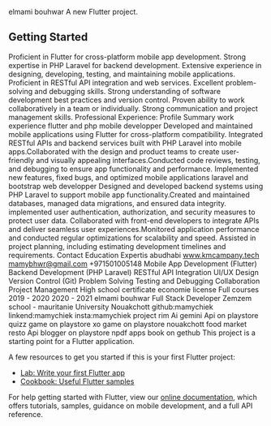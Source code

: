elmami bouhwar
A new Flutter project.

## Getting Started
Proficient in Flutter for cross-platform mobile app development.
Strong expertise in PHP Laravel for backend development.
Extensive experience in designing, developing, testing, and maintaining mobile applications.
Proficient in RESTful API integration and web services.
Excellent problem-solving and debugging skills.
Strong understanding of software development best practices and version control.
Proven ability to work collaboratively in a team or individually.
Strong communication and project management skills.
Professional Experience:
Profile Summary
work experience
flutter and php
mobile developper
Developed and maintained mobile applications using Flutter for cross-platform compatibility. Integrated RESTful APIs and backend services built with PHP Laravel into mobile apps.Collaborated with the design and product teams to create user-friendly and visually appealing interfaces.Conducted code reviews, testing, and debugging to ensure app functionality and performance. Implemented new features, fixed bugs, and optimized mobile applications
laravel and bootstrap
web developper
Designed and developed backend systems using PHP Laravel to support mobile app functionality.Created and maintained databases, managed data migrations, and ensured data integrity. implemented user authentication, authorization, and security measures to protect user data.
Collaborated with front-end developers to integrate APIs and deliver seamless user experiences.Monitored application performance and conducted regular optimizations for scalability and speed. Assisted in project planning, including estimating development timelines and requirements.
Contact
Education
Expertis
abudhabi
www.kmcampany.tech
mamybhwr@gmail.com
+971501005148
Mobile App Development (Flutter)
Backend Development (PHP Laravel)
RESTful API Integration
UI/UX Design
Version Control (Git)
Problem Solving
Testing and Debugging
Collaboration
Project Management
High school certificate
economie  license
Full courses
2019 - 2020
2020 - 2021
elmami bouhwar
Full Stack Developer
Zemzem school - mauritanie
University Nouakchott
github:mamychiek
linkend:mamychiek
insta:mamychiek
project
rim Ai gemini Api  on playstore
quizz game   on playstore
xo game   on playstore
nouakchott food market resto Api blogger  on playstore
npdf apps book on gethub
This project is a starting point for a Flutter application.

A few resources to get you started if this is your first Flutter project:

- [Lab: Write your first Flutter app](https://flutter.dev/docs/get-started/codelab)
- [Cookbook: Useful Flutter samples](https://flutter.dev/docs/cookbook)

For help getting started with Flutter, view our
[online documentation](https://flutter.dev/docs), which offers tutorials,
samples, guidance on mobile development, and a full API reference.
